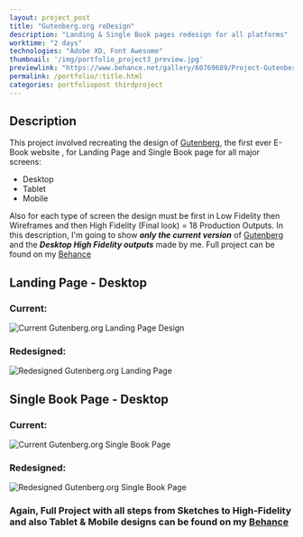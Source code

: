 ```yaml
---
layout: project_post
title: "Gutenberg.org reDesign"
description: "Landing & Single Book pages redesign for all platforms"
worktime: "2 days"
technologies: "Adobe XD, Font Awesome"
thumbnail: '/img/portfolio_project3_preview.jpg'
previewlink: "https://www.behance.net/gallery/60769689/Project-Gutenberg-ReDesign"
permalink: /portfolio/:title.html
categories: portfoliopost thirdproject
---
```


## Description

This project involved recreating the design of [Gutenberg](http://gutenber.org), the first ever E-Book website , for Landing Page and Single Book page for all major screens:
* Desktop
* Tablet
* Mobile

Also for each type of screen the design must be first in Low Fidelity then Wireframes and then High Fidelity (Final look) = 18 Production Outputs. In this description, I'm going to show ***only the current version*** of [Gutenberg](http://gutenber.org) and the ***Desktop High Fidelity outputs*** made by me. Full project can be found on my [Behance](https://www.behance.net/gallery/60769689/Project-Gutenberg-ReDesign)

## Landing Page - Desktop

### Current:
![Current Gutenberg.org Landing Page Design](../img/proj_previews/proj3/1.jpg)

### Redesigned:
![Redesigned Gutenberg.org Landing Page](../img/proj_previews/proj3/2.jpg)

## Single Book Page - Desktop

### Current:
![Current Gutenberg.org Single Book Page](../img/proj_previews/proj3/3.jpg)

### Redesigned:
![Redesigned Gutenberg.org Single Book Page](../img/proj_previews/proj3/4.jpg)

### Again, Full Project with all steps from Sketches to High-Fidelity and also Tablet & Mobile designs can be found on my [Behance](https://www.behance.net/gallery/60769689/Project-Gutenberg-ReDesign)
